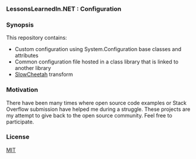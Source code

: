 ### LessonsLearnedIn.NET : Configuration

### Synopsis

This repository contains:
 + Custom configuration using System.Configuration base classes and attributes
 + Common configuration file hosted in a class library that is linked to another library
 + [SlowCheetah](https://visualstudiogallery.msdn.microsoft.com/69023d00-a4f9-4a34-a6cd-7e854ba318b5) transform

### Motivation

There have been many times where open source code examples or Stack Overflow submission have helped me during a struggle. These projects are my attempt to give back to the open source community. Feel free to participate.

### License

[MIT](https://github.com/LessonsLearnedInDotNET/LL.NET.Config/blob/master/LICENSE)
